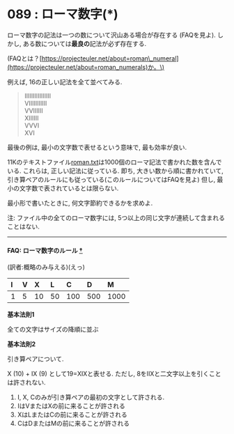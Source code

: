 # 089 : ローマ数字\(\*\)

ローマ数字の記法は一つの数について沢山ある場合が存在する \(FAQを見よ\). しかし, ある数については**最良の**記法が必ず存在する.

\(FAQとは？[https://projecteuler.net/about=roman\_numeral](https://projecteuler.net/about=roman_numerals)か。\)

例えば, 16の正しい記法を全て並べてみる.

> IIIIIIIIIIIIIIII  
> VIIIIIIIIIII  
> VVIIIIII  
> XIIIIII  
> VVVI  
> XVI

最後の例は, 最小の文字数で表せるという意味で, 最も効率が良い.

11Kのテキストファイル[roman.txt](https://projecteuler.net/project/resources/p089_roman.txt)は1000個のローマ記法で書かれた数を含んでいる. これらは, 正しい記法に従っている. 即ち, 大きい数から順に書かれていて, 引き算ペアのルールにも従っている\(このルールについてはFAQを見よ\) 但し, 最小の文字数で表されているとは限らない.

最小形で書いたときに, 何文字節約できるかを求めよ.

注: ファイル中の全てのローマ数字には, 5つ以上の同じ文字が連続して含まれることはない.

-----

#### FAQ: ローマ数字のルール [†](http://web.archive.org/web/20161031111752/http://odz.sakura.ne.jp/projecteuler/index.php?Problem%2089#n7499c3e) <a id="content_1_1"></a>

\(訳者:概略のみ与える\)\(えっ\)

| I | V | X | L | C | D | M |
| :--- | :--- | :--- | :--- | :--- | :--- | :--- |
| 1 | 5 | 10 | 50 | 100 | 500 | 1000 |

**基本法則1**

全ての文字はサイズの降順に並ぶ

**基本法則2**

引き算ペアについて.

X \(10\) + IX \(9\) として19=XIXと表せる. ただし, 8をIIXと二文字以上を引くことは許されない.

1. I, X, Cのみが引き算ペアの最初の文字として許される.
2. IはVまたはXの前に来ることが許される
3. XはLまたはCの前に来ることが許される
4. CはDまたはMの前に来ることが許される


